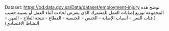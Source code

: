 Dataset: https://od.data.gov.sa/Data/dataset/employment-injury
توضح هذه المجموعة توزيع إصابات العمل للمشترك الذي يتعرض لحادث أثناء العمل أو بسببه حسب ( فئات السن - أسباب الإصابة - الجنس - الجنسية - القطاع - نتيجة العلاج - المهن - النشاط الاقتصادي)
